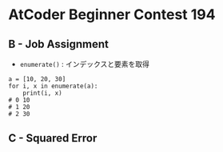 # AtCoder Beginner Contest 194
## B - Job Assignment
- `enumerate()` : インデックスと要素を取得
```python:
a = [10, 20, 30]
for i, x in enumerate(a):
    print(i, x)
# 0 10
# 1 20
# 2 30
```

## C - Squared Error

